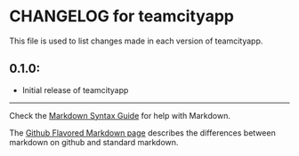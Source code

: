 # CHANGELOG for teamcityapp

This file is used to list changes made in each version of teamcityapp.

## 0.1.0:

* Initial release of teamcityapp

- - -
Check the [Markdown Syntax Guide](http://daringfireball.net/projects/markdown/syntax) for help with Markdown.

The [Github Flavored Markdown page](http://github.github.com/github-flavored-markdown/) describes the differences between markdown on github and standard markdown.
